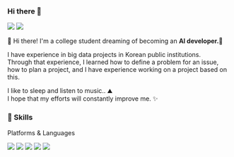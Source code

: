### Hi there 👋
<a href="https://www.instagram.com/kamsung99/" target="_blank"><img src="https://img.shields.io/badge/Kamsung99-E4405F?style=flat-square&logo=Instagram&logoColor=white"/></a>
<a href="mailto:hyun755088@gmail.com" target="_blank"><img src="https://img.shields.io/badge/hyun755088@gmail.com-EA4335?style=flat-square&logo=Gmail&logoColor=white"/></a>

   
👋  Hi there! I'm a college student dreaming of becoming an <b>AI developer.</b>🚀   
   
I have experience in big data projects in Korean public institutions.   
Through that experience, I learned how to define a problem for an issue, how to plan a project, and I have experience working on a project based on this.   
   
I like to sleep and listen to music.. ⛰  
I hope that my efforts will constantly improve me. ✨   

### 💪 Skills   
Platforms & Languages

<img src="https://img.shields.io/badge/Android-3DDC84?style=flat-square&logo=Android&logoColor=white"/> <img src="https://img.shields.io/badge/java-EA7E20?style=-square&logo=OpenJDK&logoColor=white"> <img src="https://img.shields.io/badge/c-00599C?style=-square&logo=c&logoColor=white"/> <img src="https://img.shields.io/badge/c++-00599C?style=-square&logo=c%2B%2B&logoColor=white"> <img src="https://img.shields.io/badge/python-3776AB?style=-square&logo=python&logoColor=white">
